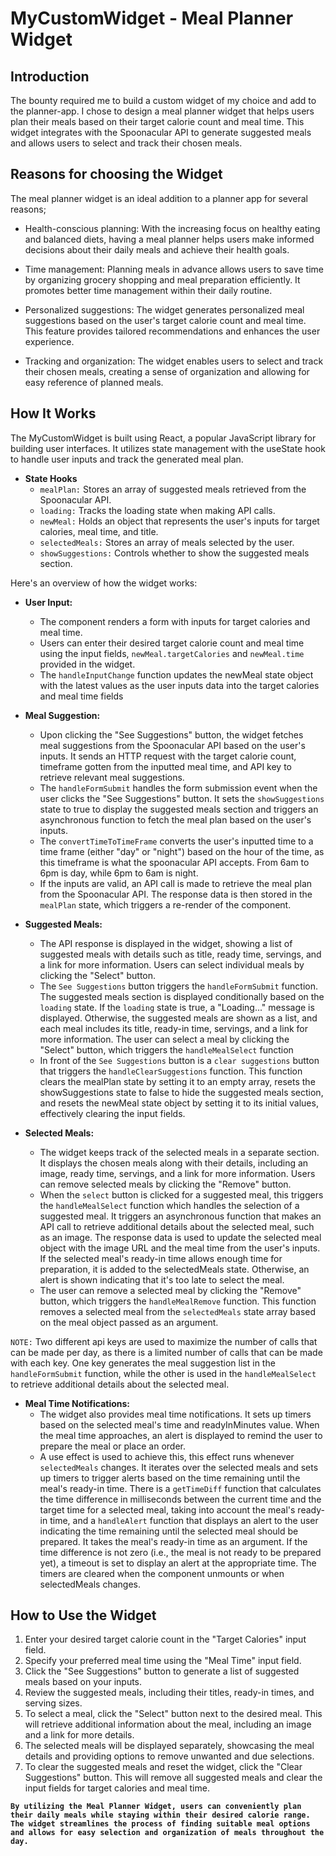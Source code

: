 # MyCustomWidget - Meal Planner Widget


## **Introduction**
The bounty required me to build a custom widget of my choice and add to the planner-app. I chose to design a meal planner widget that helps users plan their meals based on their target calorie count and meal time. This widget integrates with the Spoonacular API to generate suggested meals and allows users to select and track their chosen meals.

## **Reasons for choosing the Widget**
The meal planner widget is an ideal addition to a planner app for several reasons;

- Health-conscious planning: With the increasing focus on healthy eating and balanced diets, having a meal planner helps users make informed decisions about their daily meals and achieve their health goals.

- Time management: Planning meals in advance allows users to save time by organizing grocery shopping and meal preparation efficiently. It promotes better time management within their daily routine.

- Personalized suggestions: The widget generates personalized meal suggestions based on the user's target calorie count and meal time. This feature provides tailored recommendations and enhances the user experience.

- Tracking and organization: The widget enables users to select and track their chosen meals, creating a sense of organization and allowing for easy reference of planned meals.

## **How It Works**

The MyCustomWidget is built using React, a popular JavaScript library for building user interfaces. It utilizes state management with the useState hook to handle user inputs and track the generated meal plan.

- **State Hooks**
    - `mealPlan:` Stores an array of suggested meals retrieved from the Spoonacular API.
    - `loading:` Tracks the loading state when making API calls.
    - `newMeal:` Holds an object that represents the user's inputs for target calories, meal time, and title.
    - `selectedMeals:` Stores an array of meals selected by the user.
    - `showSuggestions:` Controls whether to show the suggested meals section.

Here's an overview of how the widget works:

- **User Input:** 
    - The component renders a form with inputs for target calories and meal time. 
    - Users can enter their desired target calorie count and meal time using the input fields, `newMeal.targetCalories` and `newMeal.time` provided in the widget.
    - The `handleInputChange` function updates the newMeal state object with the latest values as the user inputs data into the target calories and meal time fields

- **Meal Suggestion:** 
    - Upon clicking the "See Suggestions" button, the widget fetches meal suggestions from the Spoonacular API based on the user's inputs. It sends an HTTP request with the target calorie count, timeframe gotten from the inputted meal time, and API key to retrieve relevant meal suggestions.
    - The `handleFormSubmit` handles the form submission event when the user clicks the "See Suggestions" button. It sets the `showSuggestions` state to true to display the suggested meals section and triggers an asynchronous function to fetch the meal plan based on the user's inputs. 
    - The `convertTimeToTimeFrame` converts the user's inputted time to a time frame (either "day" or "night") based on the hour of the time, as this timeframe is what the spoonacular API accepts. From 6am to 6pm is day, while 6pm to 6am is night.
    - If the inputs are valid, an API call is made to retrieve the meal plan from the Spoonacular API. The response data is then stored in the `mealPlan` state, which triggers a re-render of the component.

- **Suggested Meals:** 
    - The API response is displayed in the widget, showing a list of suggested meals with details such as title, ready time, servings, and a link for more information. Users can select individual meals by clicking the "Select" button.
    - The `See Suggestions` button triggers the `handleFormSubmit` function. The suggested meals section is displayed conditionally based on the `loading` state. If the `loading` state is true, a "Loading..." message is displayed. Otherwise, the suggested meals are shown as a list, and each meal includes its title, ready-in time, servings, and a link for more information. The user can select a meal by clicking the "Select" button, which triggers the `handleMealSelect` function
    - In front of the `See Suggestions` button is a `clear suggestions` button that triggers the `handleClearSuggestions` function. This function clears the mealPlan state by setting it to an empty array, resets the showSuggestions state to false to hide the suggested meals section, and resets the newMeal state object by setting it to its initial values, effectively clearing the input fields.

- **Selected Meals:** 
    - The widget keeps track of the selected meals in a separate section. It displays the chosen meals along with their details, including an image, ready time, servings, and a link for more information. Users can remove selected meals by clicking the "Remove" button.
    - When the `select` button is clicked for a suggested meal, this triggers the `handleMealSelect` function which handles the selection of a suggested meal. It triggers an asynchronous function that makes an API call to retrieve additional details about the selected meal, such as an image. The response data is used to update the selected meal object with the image URL and the meal time from the user's inputs. If the selected meal's ready-in time allows enough time for preparation, it is added to the selectedMeals state. Otherwise, an alert is shown indicating that it's too late to select the meal.
    -  The user can remove a selected meal by clicking the "Remove" button, which triggers the `handleMealRemove` function. This function removes a selected meal from the `selectedMeals` state array based on the meal object passed as an argument.

`NOTE:` Two different api keys are used to maximize the number of calls that can be made per day, as there is a limited number of calls that can be made with each key. One key generates the meal suggestion list in the `handleFormSubmit` function, while the other is used in the `handleMealSelect` to retrieve additional details about the selected meal.

- **Meal Time Notifications:** 
    - The widget also provides meal time notifications. It sets up timers based on the selected meal's time and readyInMinutes value. When the meal time approaches, an alert is displayed to remind the user to prepare the meal or place an order.
    - A use effect is used to achieve this, this effect runs whenever `selectedMeals` changes. It iterates over the selected meals and sets up timers to trigger alerts based on the time remaining until the meal's ready-in time. There is a `getTimeDiff` function that calculates the time difference in milliseconds between the current time and the target time for a selected meal, taking into account the meal's ready-in time, and a `handleAlert` function that displays an alert to the user indicating the time remaining until the selected meal should be prepared. It takes the meal's ready-in time as an argument. If the time difference is not zero (i.e., the meal is not ready to be prepared yet), a timeout is set to display an alert at the appropriate time. The timers are cleared when the component unmounts or when selectedMeals changes.

## **How to Use the Widget**

1. Enter your desired target calorie count in the "Target Calories" input field.
2. Specify your preferred meal time using the "Meal Time" input field.
3. Click the "See Suggestions" button to generate a list of suggested meals based on your inputs.
4. Review the suggested meals, including their titles, ready-in times, and serving sizes.
5. To select a meal, click the "Select" button next to the desired meal. This will retrieve additional information about the meal, including an image and a link for more details.
6. The selected meals will be displayed separately, showcasing the meal details and providing options to remove unwanted and due selections.
7. To clear the suggested meals and reset the widget, click the "Clear Suggestions" button. This will remove all suggested meals and clear the input fields for target calories and meal time.

**`By utilizing the Meal Planner Widget, users can conveniently plan their daily meals while staying within their desired calorie range. The widget streamlines the process of finding suitable meal options and allows for easy selection and organization of meals throughout the day.`**
